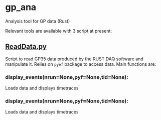 # gp_ana
Analysis tool for GP data (Rust)

Relevant tools are available with 3 script at present:

## [ReadData.py](https://github.com/TREND50/gp_ana/blob/master/readData.py)
Script to read GP35 data produced by the RUST DAQ software and manipulate it. Relies on ```pyef``` package to access data. Main functions are:

### display_events(nrun=None,pyf=None,tid=None):
Loads data and displays timetraces 

### display_events(nrun=None,pyf=None,tid=None):
Loads data and displays timetraces 

